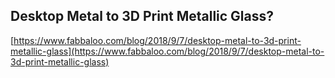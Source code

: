 ## Desktop Metal to 3D Print Metallic Glass?
  
  [https://www.fabbaloo.com/blog/2018/9/7/desktop-metal-to-3d-print-metallic-glass](https://www.fabbaloo.com/blog/2018/9/7/desktop-metal-to-3d-print-metallic-glass)